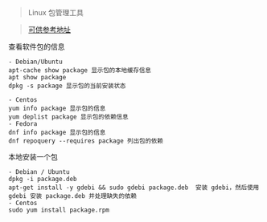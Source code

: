 > Linux 包管理工具

> [可供参考地址](https://linux.cn/article-8782-1.html)


查看软件包的信息

    - Debian/Ubuntu    
    apt-cache show package 显示包的本地缓存信息
    apt show package 
    dpkg -s package 显示包的当前安装状态

    - Centos
    yum info package 显示包的信息
    yum deplist package 显示包的依赖信息
    - Fedora 
    dnf info package 显示包的信息
    dnf repoquery --requires package 列出包的依赖

本地安装一个包

    - Debian / Ubuntu
    dpkg -i package.deb
    apt-get install -y gdebi && sudo gdebi package.deb  安装 gdebi，然后使用 gdebi 安装 package.deb 并处理缺失的依赖
    - Centos
    sudo yum install package.rpm

